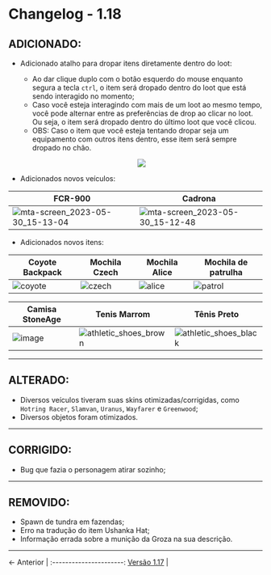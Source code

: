 # Changelog - 1.18

## **ADICIONADO**:
- Adicionado atalho para dropar itens diretamente dentro do loot:
  - Ao dar clique duplo com o botão esquerdo do mouse enquanto segura a tecla `ctrl`, o item será dropado dentro do loot que está sendo interagido no momento;
  - Caso você esteja interagindo com mais de um loot ao mesmo tempo, você pode alternar entre as preferências de drop ao clicar no loot. Ou seja, o item será dropado dentro do último loot que você clicou. 
  - OBS: Caso o item que você esteja tentando dropar seja um equipamento com outros itens dentro, esse item será sempre dropado no chão.
  
  <p align="center">
    <img src="https://github.com/StoneAgeMTA/dayz-releases/assets/89032856/c19d714a-a646-4fb7-bc51-79dbb645e8b0" />
  </p>
- Adicionados novos veículos:
  
| FCR-900 | Cadrona |
|------------------|-----------------|
| ![mta-screen_2023-05-30_15-13-04](https://github.com/StoneAgeMTA/dayz-releases/assets/89032856/382e9086-38a3-4694-b6e6-750df9023430)| ![mta-screen_2023-05-30_15-12-48](https://github.com/StoneAgeMTA/dayz-releases/assets/89032856/13fe76be-5948-4dee-93b5-47d2c80a7598)

- Adicionados novos itens:
  
| Coyote Backpack | Mochila Czech | Mochila Alice | Mochila de patrulha
|------------------|-----------------|-----------------|-----------------|
| ![coyote](https://github.com/StoneAgeMTA/dayz-releases/assets/89032856/32373f63-f0d3-4a25-a2f7-1c48d4f30af2) | ![czech](https://github.com/StoneAgeMTA/dayz-releases/assets/89032856/93a666bb-02e4-4f57-b08b-2dbdc51dd894)  | ![alice](https://github.com/StoneAgeMTA/dayz-releases/assets/89032856/294b666a-d730-4e90-8d50-1d225d8783cd) | ![patrol](https://github.com/StoneAgeMTA/dayz-releases/assets/89032856/2448508f-c7df-4123-acc9-021b5f50d18b)

  
|  Camisa StoneAge | Tenis Marrom | Tênis Preto
|-----------------|-----------------|-----------------|
| ![image](https://github.com/StoneAgeMTA/dayz-releases/assets/89032856/a459485c-d20e-4496-b045-49f86a17d733)  |![athletic_shoes_brown](https://github.com/StoneAgeMTA/dayz-releases/assets/89032856/10e6480d-7358-46c8-af10-87f93757cd9e)| ![athletic_shoes_black](https://github.com/StoneAgeMTA/dayz-releases/assets/89032856/926bd839-d489-4e44-8e8e-1edaffe43969)

---

## **ALTERADO**:
- Diversos veículos tiveram suas skins otimizadas/corrigidas, como `Hotring Racer`, `Slamvan`, `Uranus`, `Wayfarer` e `Greenwood`;
- Diversos objetos foram otimizados.
---

## **CORRIGIDO**:
- Bug que fazia o personagem atirar sozinho;

---

## **REMOVIDO**:
- Spawn de tundra em fazendas;
- Erro na tradução do item Ushanka Hat;
- Informação errada sobre a munição da Groza na sua descrição.

---

← Anterior             | 
:----------------------:
[Versão 1.17](https://stoneagemta.com/releases/dayz/1.17) |
